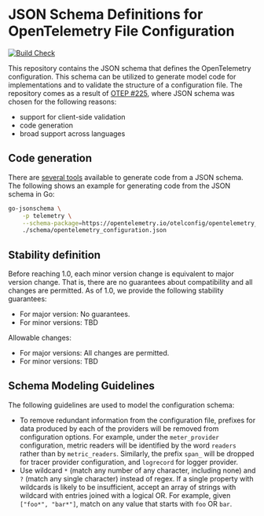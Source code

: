 # JSON Schema Definitions for OpenTelemetry File Configuration

[![Build Check](https://github.com/open-telemetry/opentelemetry-configuration/actions/workflows/build-check.yaml/badge.svg?branch=main)](https://github.com/open-telemetry/opentelemetry-configuration/actions/workflows/build-check.yaml)

This repository contains the JSON schema that defines the OpenTelemetry configuration. This schema can be utilized to generate model code for implementations and to validate the structure of a configuration file. The repository comes as a result of [OTEP #225](https://github.com/open-telemetry/oteps/blob/976c9395e4cbb3ea933d3b51589eba94b87a17bd/text/0225-configuration.md), where JSON schema was chosen for the following reasons:

- support for client-side validation
- code generation
- broad support across languages

## Code generation

There are [several tools](https://json-schema.org/implementations.html) available to generate code from a JSON schema. The following shows an example for generating code from the JSON schema in Go:

```bash
go-jsonschema \
    -p telemetry \
    --schema-package=https://opentelemetry.io/otelconfig/opentelemetry_configuration.json=github.com/open-telemetry/opentelemetry-collector/schema \
    ./schema/opentelemetry_configuration.json
```

## Stability definition

Before reaching 1.0, each minor version change is equivalent to major version change. That is, there are no guarantees about compatibility and all changes are permitted. As of 1.0, we provide the following stability guarantees:

- For major version: No guarantees.
- For minor versions: TBD

Allowable changes:

- For major versions: All changes are permitted.
- For minor versions: TBD

## Schema Modeling Guidelines

The following guidelines are used to model the configuration schema:

* To remove redundant information from the configuration file, prefixes for data produced by each of the providers
will be removed from configuration options. For example, under the `meter_provider` configuration, metric readers will be
identified by the word `readers` rather than by `metric_readers`. Similarly, the prefix `span_` will be dropped for tracer
provider configuration, and `logrecord` for logger provider.
* Use wildcard `*` (match any number of any character, including none) and `?` (match any single character) instead of regex. If a single property with
  wildcards is likely to be insufficient, accept an array of strings with wildcard with entries joined with a logical OR. For example, given `["foo*", "bar*"]`,
  match on any value that starts with `foo` OR `bar`.
